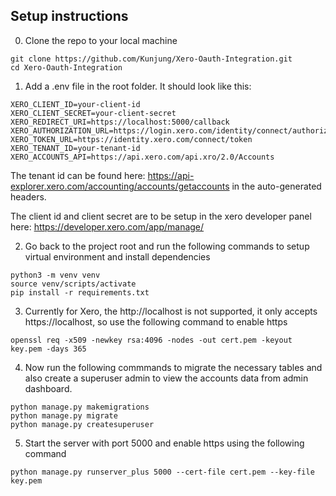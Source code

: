 ## Setup instructions

0. Clone the repo to your local machine
```
git clone https://github.com/Kunjung/Xero-Oauth-Integration.git
cd Xero-Oauth-Integration
```

1. Add a .env file in the root folder. It should look like this:
```
XERO_CLIENT_ID=your-client-id
XERO_CLIENT_SECRET=your-client-secret
XERO_REDIRECT_URI=https://localhost:5000/callback
XERO_AUTHORIZATION_URL=https://login.xero.com/identity/connect/authorize
XERO_TOKEN_URL=https://identity.xero.com/connect/token
XERO_TENANT_ID=your-tenant-id
XERO_ACCOUNTS_API=https://api.xero.com/api.xro/2.0/Accounts
```
The tenant id can be found here: https://api-explorer.xero.com/accounting/accounts/getaccounts in the auto-generated headers.

The client id and client secret are to be setup in the xero developer panel here: https://developer.xero.com/app/manage/

2. Go back to the project root and run the following commands to setup virtual environment and install dependencies

```
python3 -m venv venv
source venv/scripts/activate
pip install -r requirements.txt
```

3. Currently for Xero, the http://localhost is not supported, it only accepts https://localhost, so use the following command to enable https

```
openssl req -x509 -newkey rsa:4096 -nodes -out cert.pem -keyout key.pem -days 365
```

4. Now run the following commmands to migrate the necessary tables and also create a superuser admin to view the accounts data from admin dashboard.

```
python manage.py makemigrations
python manage.py migrate
python manage.py createsuperuser
```

5. Start the server with port 5000 and enable https using the following command
```
python manage.py runserver_plus 5000 --cert-file cert.pem --key-file key.pem
```

